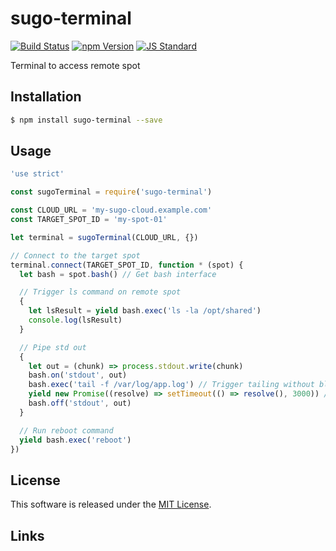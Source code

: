sugo-terminal
==========

<!---
This file is generated by ape-tmpl. Do not update manually.
--->

<!-- Badge Start -->
<a name="badges"></a>

[![Build Status][bd_travis_shield_url]][bd_travis_url]
[![npm Version][bd_npm_shield_url]][bd_npm_url]
[![JS Standard][bd_standard_shield_url]][bd_standard_url]

[bd_repo_url]: https://github.com/realglobe-Inc/sugo-terminal
[bd_travis_url]: http://travis-ci.org/realglobe-Inc/sugo-terminal
[bd_travis_shield_url]: http://img.shields.io/travis/realglobe-Inc/sugo-terminal.svg?style=flat
[bd_license_url]: https://github.com/realglobe-Inc/sugo-terminal/blob/master/LICENSE
[bd_codeclimate_url]: http://codeclimate.com/github/realglobe-Inc/sugo-terminal
[bd_codeclimate_shield_url]: http://img.shields.io/codeclimate/github/realglobe-Inc/sugo-terminal.svg?style=flat
[bd_codeclimate_coverage_shield_url]: http://img.shields.io/codeclimate/coverage/github/realglobe-Inc/sugo-terminal.svg?style=flat
[bd_gemnasium_url]: https://gemnasium.com/realglobe-Inc/sugo-terminal
[bd_gemnasium_shield_url]: https://gemnasium.com/realglobe-Inc/sugo-terminal.svg
[bd_npm_url]: http://www.npmjs.org/package/sugo-terminal
[bd_npm_shield_url]: http://img.shields.io/npm/v/sugo-terminal.svg?style=flat
[bd_standard_url]: http://standardjs.com/
[bd_standard_shield_url]: https://img.shields.io/badge/code%20style-standard-brightgreen.svg

<!-- Badge End -->


<!-- Description Start -->
<a name="description"></a>

Terminal to access remote spot

<!-- Description End -->


<!-- Overview Start -->
<a name="overview"></a>



<!-- Overview End -->


<!-- Sections Start -->
<a name="sections"></a>

<!-- Section from "doc/guides/01.Installation.md.hbs" Start -->

<a name="section-doc-guides-01-installation-md"></a>
Installation
-----

```bash
$ npm install sugo-terminal --save
```


<!-- Section from "doc/guides/01.Installation.md.hbs" End -->

<!-- Section from "doc/guides/02.Usage.md.hbs" Start -->

<a name="section-doc-guides-02-usage-md"></a>
Usage
---------

```javascript
'use strict'

const sugoTerminal = require('sugo-terminal')

const CLOUD_URL = 'my-sugo-cloud.example.com'
const TARGET_SPOT_ID = 'my-spot-01'

let terminal = sugoTerminal(CLOUD_URL, {})

// Connect to the target spot
terminal.connect(TARGET_SPOT_ID, function * (spot) {
  let bash = spot.bash() // Get bash interface

  // Trigger ls command on remote spot
  {
    let lsResult = yield bash.exec('ls -la /opt/shared')
    console.log(lsResult)
  }

  // Pipe std out
  {
    let out = (chunk) => process.stdout.write(chunk)
    bash.on('stdout', out)
    bash.exec('tail -f /var/log/app.log') // Trigger tailing without blocking
    yield new Promise((resolve) => setTimeout(() => resolve(), 3000)) // Block for duration
    bash.off('stdout', out)
  }

  // Run reboot command
  yield bash.exec('reboot')
})

```


<!-- Section from "doc/guides/02.Usage.md.hbs" End -->


<!-- Sections Start -->


<!-- LICENSE Start -->
<a name="license"></a>

License
-------
This software is released under the [MIT License](https://github.com/realglobe-Inc/sugo-terminal/blob/master/LICENSE).

<!-- LICENSE End -->


<!-- Links Start -->
<a name="links"></a>

Links
------


<!-- Links End -->
